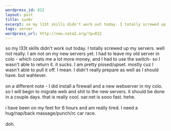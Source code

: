 ```yaml
--- 
wordpress_id: 812
layout: post
title: sux0r
excerpt: so my l33t skills didn't work out today. I totally screwed up my servers. well not really. I am not on my new servers yet. I had to leave my old server in colo - which costs me a lot more money, and I had to use the switch- so I wasn't able to return it. it sucks. I am pretty pissed/upset. mostly cuz I wasn't able to pull it off. I mean. I didn't really prepare as well as I should have. but w...
tags: server
wordpress_url: http://new.nata2.org/?p=812
---
```

so my l33t skills didn't work out today. I totally screwed up my servers. well not really. I am not on my new servers yet. I had to leave my old server in colo - which costs me a lot more money, and I had to use the switch- so I wasn't able to return it. it sucks. I am pretty pissed/upset. mostly cuz I wasn't able to pull it off. I mean. I didn't really prepare as well as I should have. but wahtever.<br>
<br>
on a different note - I did install a firewall and a new webserver in my colo. so I will begin to migrate web and shit to the new servers. it should be done in a couple days. that is really cool. oar.net is sooo fast. hehe.<br>
<br>
i have been on my feet for 6 hours and am really tired. I need a hug/nap/back massage/punch/rc car race.<br>
<br>
doh.
